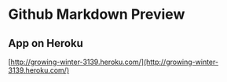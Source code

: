# Github Markdown Preview

## App on Heroku
[http://growing-winter-3139.heroku.com/](http://growing-winter-3139.heroku.com/)
